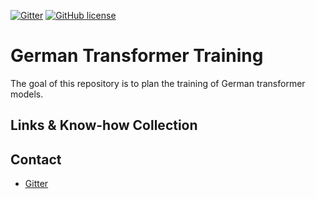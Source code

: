 [![Gitter](https://badges.gitter.im/German-Transformer-Training/community.svg)](https://gitter.im/German-Transformer-Training/community?utm_source=badge&utm_medium=badge&utm_campaign=pr-badge)
[![GitHub license](https://img.shields.io/github/license/PhilipMay/german-transformer-training)](https://github.com/PhilipMay/german-transformer-training/blob/master/LICENSE)

# German Transformer Training
The goal of this repository is to plan the training of German transformer models.

## Links & Know-how Collection

## Contact
- [Gitter](https://gitter.im/German-Transformer-Training/community?utm_source=share-link&utm_medium=link&utm_campaign=share-link)
